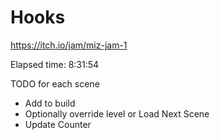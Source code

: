 # Hooks
 https://itch.io/jam/miz-jam-1

Elapsed time: 8:31:54


TODO for each scene
 - Add to build
 - Optionally override level or Load Next Scene
 - Update Counter